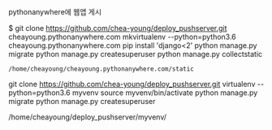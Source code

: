pythonanywhere에 웹앱 게시

$ git clone https://github.com/chea-young/deploy_pushserver.git cheayoung.pythonanywhere.com
mkvirtualenv --python=python3.6 cheayoung.pythonanywhere.com
pip install 'django<2'
python manage.py migrate
python manage.py createsuperuser
python manage.py collectstatic

`/home/cheayoung/cheayoung.pythonanywhere.com/static`

git clone https://github.com/chea-young/deploy_pushserver.git
virtualenv --python=python3.6 myvenv
source myvenv/bin/activate
python manage.py migrate
python manage.py createsuperuser

/home/cheayoung/deploy_pushserver/myvenv/